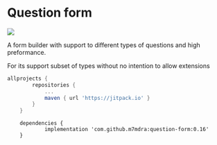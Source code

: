 # Question form

[![](https://jitpack.io/v/m7mdra/question-form.svg)](https://jitpack.io/#m7mdra/question-form)

A form builder with support to different types of questions and high preformance.

For its support subset of types without no intention to allow extensions

```groovy
allprojects {
		repositories {
			...
			maven { url 'https://jitpack.io' }
		}
	}
```

```
	dependencies {
	        implementation 'com.github.m7mdra:question-form:0.16'
	}
```
